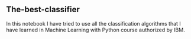 ## The-best-classifier
In this notebook I have tried to use all the classification algorithms that I have learned in Machine Learning with Python course authorized by IBM.

